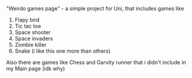 "Weirdo games page" - a simple project for Uni, that includes games like 
1) Flapy bird
2) Tic tac toe
3) Space shooter
4) Space invaders
5) Zombie killer
6) Snake (i like this one more than others)

Also there are games like Chess and Garvity runner that i didn't include in my Main page (idk why)

